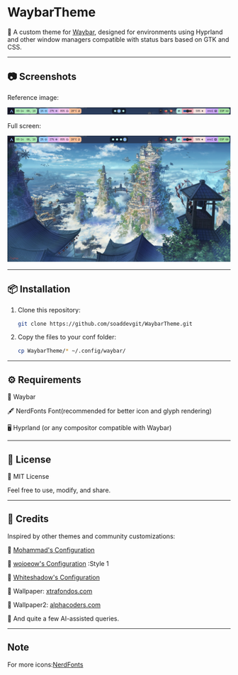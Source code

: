 # WaybarTheme

🎨 A custom theme for [Waybar](https://github.com/Alexays/Waybar), designed for environments using Hyprland and other window managers compatible with status bars based on GTK and CSS.

---

## 📷 Screenshots

Reference image:

![Preview](./preview.png)

Full screen:

![Preview](./preview2.png)

---

## 📦 Installation

1. Clone this repository:
   ```bash
   git clone https://github.com/soaddevgit/WaybarTheme.git

2. Copy the files to your conf folder:
   ```bash
   cp WaybarTheme/* ~/.config/waybar/

---

## ⚙️ Requirements

🧭 Waybar

🖋️ NerdFonts Font(recommended for better icon and glyph rendering)

🖥️ Hyprland (or any compositor compatible with Waybar)
    
    
---

## 📄 License

📝 MIT License

Feel free to use, modify, and share.

---

## 🤝 Credits

Inspired by other themes and community customizations:

🔗 [Mohammad's Configuration](https://github.com/mhdzli/dotfiles/tree/home/.config/waybar)

🔗 [woioeow's Configuration](https://github.com/woioeow/hyprland-dotfiles.git) :Style 1

🔗 [Whiteshadow's Configuration](https://github.com/elifouts/Dotfiles)

🔗 Wallpaper: [xtrafondos.com](https://www.xtrafondos.com/wallpaper/3840x2517/12224-paisaje-anime-arte-digital.html)

🔗 Wallpaper2: [alphacoders.com](https://wall.alphacoders.com/big.php?i=896653)

🤖 And quite a few AI-assisted queries.

---

## Note

For more icons:[NerdFonts](https://www.nerdfonts.com/cheat-sheet)

